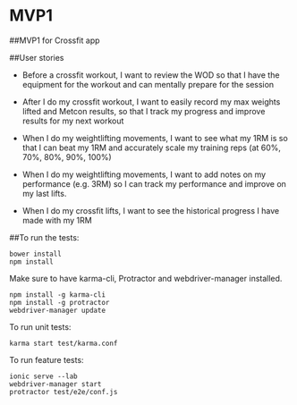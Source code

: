 # MVP1

##MVP1 for Crossfit app

##User stories

* Before a crossfit workout, I want to review the WOD so that I have the equipment for the workout and can mentally prepare for the session

* After I do my crossfit workout, I want to easily record my max weights lifted and Metcon results, so that I track my progress and improve results for my next workout

* When I do my weightlifting movements, I want to see what my 1RM is so that I can beat my 1RM and accurately scale my training reps (at 60%, 70%, 80%, 90%, 100%) 

* When I do my weightlifting movements, I want to add notes on my performance (e.g. 3RM) so I can track my performance and improve on my last lifts.

* When I do my crossfit lifts, I want to see the historical progress I have made with my 1RM




##To run the tests:

```
bower install
npm install
```

Make sure to have karma-cli, Protractor and webdriver-manager installed.
```
npm install -g karma-cli
npm install -g protractor
webdriver-manager update
```

To run unit tests:
```
karma start test/karma.conf
```

To run feature tests:
```
ionic serve --lab
webdriver-manager start
protractor test/e2e/conf.js
```
